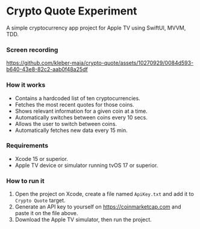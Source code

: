 # Crypto Quote Experiment

A simple cryptocurrency app project for Apple TV using SwiftUI, MVVM, TDD.

### Screen recording

https://github.com/kleber-maia/crypto-quote/assets/10270929/0084d593-b640-43e8-82c2-aab0f48a25df

### How it works

- Contains a hardcoded list of ten cryptocurrencies.
- Fetches the most recent quotes for those coins.
- Shows relevant information for a given coin at a time.
- Automatically switches between coins every 10 secs.
- Allows the user to switch between coins.
- Automatically fetches new data every 15 min.

### Requirements

- Xcode 15 or superior.
- Apple TV device or simulator running tvOS 17 or superior.

### How to run it

1. Open the project on Xcode, create a file named `ApiKey.txt` and add it to `Crypto Quote` target.
1. Generate an API key to yourself on https://coinmarketcap.com and paste it on the file above.
3. Download the Apple TV simulator, then run the project.

